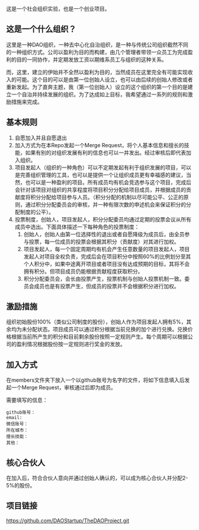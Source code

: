 这是一个社会组织实验，也是一个创业项目。

这是一个什么组织？
--------------
这里是一种DAO组织，一种去中心化自治组织，是一种与传统公司组织截然不同的一种组织方式。公司以盈利为目的而构建，由几个管理者带领一众员工为完成盈利的目的一同协作，并定期发放工资以期维系员工与组织的这种关系。

而，这里，建立的伊始并不全然以盈利为目的，当然成员在这里完全有可能实现收入的可能。这个目的可以是由第一位创始人设立，也可以由后续的创始人修改或者重新发起。为了直奔主题，我（第一位创始人）设立的这个组织的第一个目的是建立一个自治并持续发展的组织。为了达成如上目标，我希望通过一系列的规则和激励措施来完成。

基本规则
-------
1. 自愿加入并且自愿退出
2. 加入方式为在本Repo发起一个Merge Request，将个人基本信息和擅长的技能，如果有别的对组织发展有利的信息也可以一并发出。经过审核后即代表加入组织。
3. 项目发起人（组织的一种角色）可以不定期发起有利于组织发展的项目，可以是完善组织管理的工具，也可以是提供一个让组织成员更有幸福感的建议，当然，也可以是一种盈利的项目。所有成员均有机会竞选参与这个项目，完成后会针对该项目对组织的共享程度将项目积分分配给项目成员，并根据成员的贡献度将积分分配给项目参与人员。（积分分配的机制以尽可能公平、公正的原则，通过积分分配委员会的审核，并一种有限次数的申述机会来保证积分的分配制度的公平）。
4. 投票制度，创始人，项目发起人，积分分配委员均通过定期的投票会议从所有成员中选出。下面具体描述一下每种角色的投票制度：
	1. 创始人，创始人由第一位选择性的退出或者自愿降级为成员后，由全员参与投票，每一位成员的投票会根据其积分（贡献度）对其进行加权。
	2. 项目发起人，每一个固定周期均有机会产生任意数量的项目发起人，项目发起人对项目全权负责，完成后会在项目积分中按照60%的比例划分至其个人积分中，如果中途离开项目或者项目没有达成预期的目标，其将不会拥有积分。但项目成员仍能根据贡献程度获取积分。
	3. 积分分配委员会，会长由投票产生，投票机制与创始人投票机制一致。委员会成员也是有投票产生，但成员的投票并不会根据积分进行加权。

激励措施
-------
组织初始股份100%（类似公司制度的股份），创始人作为项目发起人拥有5%，其余均为未分配状态。项目成员可以通过积分根据当前兑换的加个进行兑换。兑换价格根据当前所产生的积分和目前剩余股份按照一定规则产生。每个周期可以根据公司的盈利情况根据股份按一定规则进行奖金的发放。

加入方式
-------

在members文件夹下放入一个以github账号为名字的文件，将如下信息填入后发起一个Merge Request，审核通过后即为成员。

需要填写的信息：
```
github账号：
email:
微信账号：
所在城市：
擅长技能：
其他：
```

核心合伙人
---------

在加入后，符合合伙人意向并通过创始人确认的，可以成为核心合伙人并分配2-5%的股份。


项目链接
--------
https://github.com/DAOStartup/TheDAOProject.git
